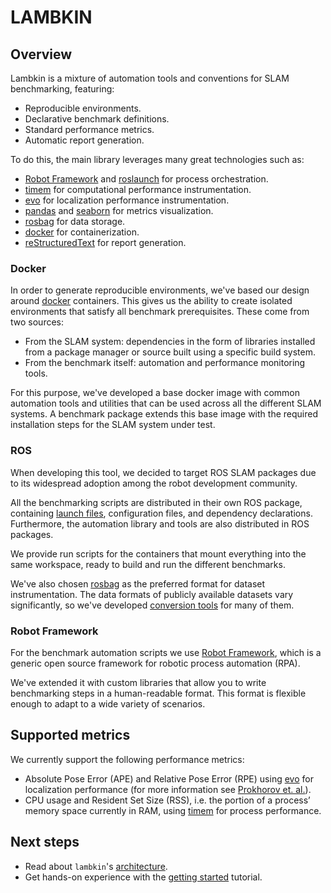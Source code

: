 # LAMBKIN
## Overview

Lambkin is a mixture of automation tools and conventions for SLAM benchmarking, featuring:

-   Reproducible environments.
-   Declarative benchmark definitions.
-   Standard performance metrics.
-   Automatic report generation.

To do this, the main library leverages many great technologies such as:

- [Robot Framework](https://robotframework.org/) and [roslaunch](http://wiki.ros.org/roslaunch) for process orchestration.
- [timem](https://timemory.readthedocs.io/en/develop/features.html#command-line-tools) for computational performance instrumentation.
- [evo](https://michaelgrupp.github.io/evo/) for localization performance instrumentation.
- [pandas](https://pandas.pydata.org/) and [seaborn](https://seaborn.pydata.org/) for metrics visualization.
- [rosbag](http://wiki.ros.org/rosbag) for data storage.
- [docker](https://docs.docker.com/) for containerization.
- [reStructuredText](https://docutils.sourceforge.io/rst.html) for report generation.

### Docker

In order to generate reproducible environments, we've based our design around [docker](https://docs.docker.com/) containers. This gives us the ability to create isolated environments that satisfy all benchmark prerequisites. These come from two sources:
- From the SLAM system: dependencies in the form of libraries installed from a package manager or source built using a specific build system.
- From the benchmark itself: automation and performance monitoring tools.

For this purpose, we've developed a base docker image with common automation tools and utilities that can be used across all the different SLAM systems.
A benchmark package extends this base image with the required installation steps for the SLAM system under test.

### ROS

When developing this tool, we decided to target ROS SLAM packages due to its widespread adoption among the robot development community.

All the benchmarking scripts are distributed in their own ROS package, containing [launch files](http://wiki.ros.org/roslaunch), configuration files, and dependency declarations. Furthermore, the automation library and tools are also distributed in ROS packages.

We provide run scripts for the containers that mount everything into the same workspace, ready to build and run the different benchmarks.

We've also chosen [rosbag](http://wiki.ros.org/rosbag) as the preferred format for dataset instrumentation. The data formats of publicly available datasets vary significantly, so we've developed [conversion tools](src/tools) for many of them.

### Robot Framework

For the benchmark automation scripts we use [Robot Framework](https://robotframework.org/), which is a generic open source framework for robotic process automation (RPA).

We've extended it with custom libraries that allow you to write benchmarking steps in a human-readable format. This format is flexible enough to adapt to a wide variety of scenarios.

## Supported metrics

We currently support the following performance metrics:

- Absolute Pose Error (APE) and Relative Pose Error (RPE) using [evo](https://michaelgrupp.github.io/evo/) for localization performance (for more information see [Prokhorov et. al.](https://arxiv.org/pdf/1910.04755.pdf)).
- CPU usage and Resident Set Size (RSS), i.e. the portion of a process’ memory space currently in RAM, using [timem](https://timemory.readthedocs.io/en/develop/features.html#command-line-tools) for process performance.

## Next steps

- Read about `lambkin`'s [architecture](docs/architecture.md).
- Get hands-on experience with the [getting started](docs/getting-started.md) tutorial.
